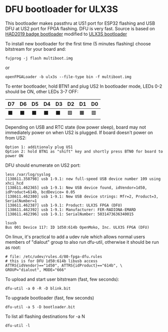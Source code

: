 # DFU bootloader for ULX3S

This bootloader makes passthru at US1 port for ESP32 flashing
and USB DFU at US2 port for FPGA flashing. DFU is very fast.
Source is based on [HAD2019 badge bootloader](https://github.com/smunaut/had2019-playground)
modified to [ULX3S bootloader](https://github.com/emard/had2019-playground)

To install new bootloader for the first time (5 minutes flashing)
choose bitstream for your board and:

    fujprog -j flash multiboot.img

or

    openFPGALoader -b ulx3s --file-type bin -f multiboot.img

To enter bootloader, hold BTN1 and plug US2
In bootloader mode, LEDs 0-2 should be ON, other LEDs 3-7 OFF:

|   D7   |   D6   |   D5   |   D4   |   D3   |    D2   |    D1   |    D0   |
|--------|--------|--------|--------|--------|---------|---------|---------|
|&#x2b1b;|&#x2b1b;|&#x2b1b;|&#x2b1b;|&#x2b1b;|&#x1f7e9;|&#x1f7e7;|&#x1f7e5;|

Depending on USB and RTC state (low power sleep),
board may not immediately power on when US2 is plugged.
If board doesn't power on from US2:

    Option 1: additionaly plug US1
    Option 2: hold BTN1 as "shift" key and shortly press BTN0 for board to power ON

DFU should enumerate on US2 port:

    less /var/log/syslog
    [138611.358798] usb 1-9.1: new full-speed USB device number 109 using xhci_hcd
    [138611.462365] usb 1-9.1: New USB device found, idVendor=1d50, idProduct=614b, bcdDevice= 0.05
    [138611.462380] usb 1-9.1: New USB device strings: Mfr=2, Product=3, SerialNumber=1
    [138611.462387] usb 1-9.1: Product: ULX3S FPGA (DFU)
    [138611.462392] usb 1-9.1: Manufacturer: FER-RADIONA-EMARD
    [138611.462396] usb 1-9.1: SerialNumber: 5031473636340015

    lsusb
    Bus 001 Device 117: ID 1d50:614b OpenMoko, Inc. ULX3S FPGA (DFU)

On linux, it's practical to add a udev rule which allows normal users
members of "dialout" group to also run dfu-util,
otherwise it should be run as root:

    # file: /etc/udev/rules.d/80-fpga-dfu.rules
    # this is for DFU 1d50:614b libusb access
    ATTRS{idVendor}=="1d50", ATTRS{idProduct}=="614b", \
    GROUP="dialout", MODE="666"

To upload and start user bitstream (fast, few seconds):

    dfu-util -a 0 -R -D blink.bit

To upgrade bootloader (fast, few seconds)

    dfu-util -a 5 -D bootloader.bit

To list all flashing destinations for -a N

    dfu-util -l
